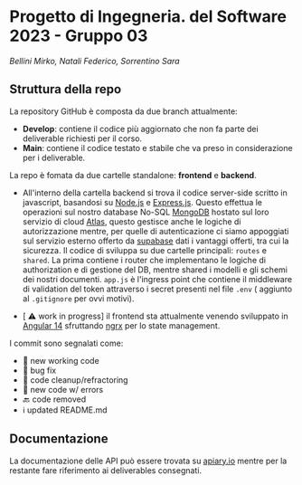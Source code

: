 # Progetto di Ingegneria. del Software 2023 - Gruppo 03
*Bellini Mirko, Natali Federico, Sorrentino Sara*
## Struttura della repo
La repository GitHub è composta da due branch attualmente:
- **Develop**: contiene il codice più aggiornato che non fa parte dei deliverable richiesti per il corso.
- **Main**: contiene il codice testato e stabile che va preso in considerazione per i deliverable.

La repo è fomata da due cartelle standalone: **frontend** e **backend**.

- All'interno della cartella backend si trova il codice server-side scritto in javascript, basandosi su [Node.js](nodejs.org) e [Express.js](expressjs.com). Questo effettua le operazioni sul nostro database No-SQL [MongoDB](mongodb.com) hostato sul loro servizio di cloud [Atlas](mongodb.com/clud/atlas), questo gestisce anche le logiche di autorizzazione mentre, per quelle di autenticazione ci siamo appoggiati sul servizio esterno offerto da [supabase](supabase.com) dati i vantaggi offerti, tra cui la sicurezza. Il codice di sviluppa su due cartelle principali: `routes` e `shared`. La prima contiene i router che implementano le logiche di authorization e di gestione del DB, mentre shared i modelli e gli schemi dei nostri documenti. `app.js` è l'ingress point che contiene il middleware di validation del token attraverso i secret presenti nel file `.env` ( aggiunto al `.gitignore` per ovvi motivi).

- [ ⚠️ work in progress] il frontend sta attualmente venendo sviluppato in [Angular 14](angular.io) sfruttando [ngrx](ngrx.io) per lo state management.

I commit sono segnalati come:
- 🦾 new working code
- 🐛 bug fix
- 🧼 code cleanup/refractoring
- 🚨 new code w/ errors
- 🔙 code removed
- ℹ️ updated README.md

## Documentazione
La documentazione delle API può essere trovata su [apiary.io](myscuderia.docs.apiary.io) mentre per la restante fare riferimento ai deliverables consegnati.